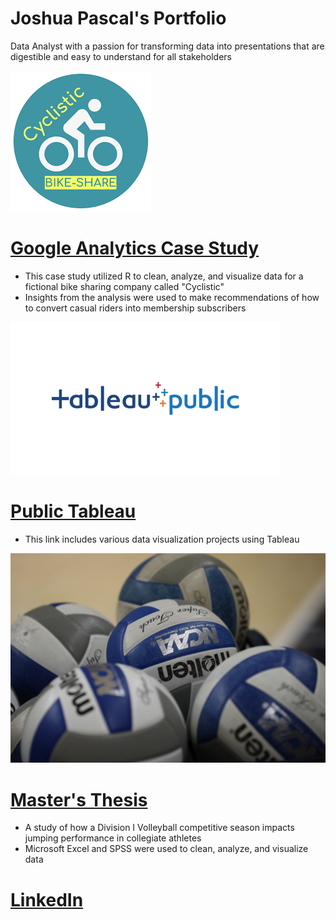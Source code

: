 # Joshua Pascal's Portfolio
Data Analyst with a passion for transforming data into presentations that are digestible and easy to understand for all stakeholders

![](https://github.com/JPascal95/JPascal95.github.io/blob/main/Images/cyclistic%20case%20study.png)
# [Google Analytics Case Study](https://drive.google.com/file/d/1tZYKD6RjEmMmeYyVefNmkPDfx0Ao9UPj/view?usp=share_link)
+ This case study utilized R to clean, analyze, and visualize data for a fictional bike sharing company called "Cyclistic"
+ Insights from the analysis were used to make recommendations of how to convert casual riders into membership subscribers


![](https://github.com/JPascal95/JPascal95.github.io/blob/main/Images/tableau-public-logo-with-padding.png)
# [Public Tableau](https://public.tableau.com/app/profile/joshua.pascal)
+ This link includes various data visualization projects using Tableau


![](https://github.com/JPascal95/JPascal95.github.io/blob/main/Images/thesis%20volleyball%20image.jpeg)
# [Master's Thesis](https://digitalcommons.georgiasouthern.edu/cgi/viewcontent.cgi?article=3330&context=etd)
+ A study of how a Division I Volleyball competitive season impacts jumping performance in collegiate athletes
+ Microsoft Excel and SPSS were used to clean, analyze, and visualize data

# [LinkedIn](https://www.linkedin.com/in/joshua-pascal-94914992/)
